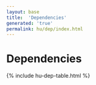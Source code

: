 ```yaml
---
layout: base
title:  'Dependencies'
generated: 'true'
permalink: hu/dep/index.html
---
```


# Dependencies

{% include hu-dep-table.html %}
